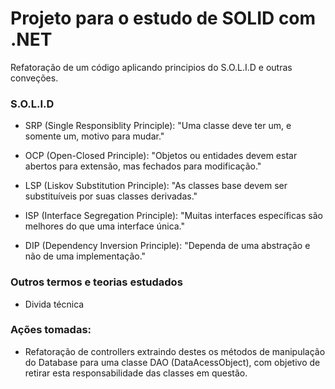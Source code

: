 # Projeto para o estudo de SOLID com .NET

Refatoração de um código aplicando principios do S.O.L.I.D e outras conveções.

### S.O.L.I.D

- SRP (Single Responsiblity Principle): "Uma classe deve ter um, e somente um, motivo para mudar."

- OCP (Open-Closed Principle): "Objetos ou entidades devem estar abertos para extensão, mas fechados para modificação."

- LSP (Liskov Substitution Principle): "As classes base devem ser substituíveis por suas classes derivadas."

- ISP (Interface Segregation Principle): "Muitas interfaces específicas são melhores do que uma interface única."

- DIP (Dependency Inversion Principle): "Dependa de uma abstração e não de uma implementação."

### Outros termos e teorias estudados

- Divida técnica

### Ações tomadas:

- Refatoração de controllers extraindo destes os métodos de manipulação do Database para uma classe DAO (DataAcessObject), com objetivo de retirar esta responsabilidade das classes em questão.

